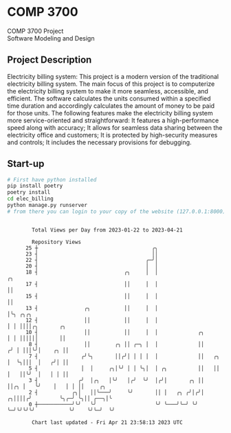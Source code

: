# COMP 3700
COMP 3700 Project  
Software Modeling and Design
## Project Description
Electricity billing system: This project is a modern version of the traditional electricity billing system. The main focus of this project is to computerize the electricity billing system to make it more seamless, accessible, and efficient. The software calculates the units consumed within a specified time duration and accordingly calculates the amount of money to be paid for those units. The following features make the electricity billing system more service-oriented and straightforward: It features a high-performance speed along with accuracy; It allows for seamless data sharing between the electricity office and customers; It is protected by high-security measures and controls; It includes the necessary provisions for debugging.

## Start-up
```bash
# First have python installed
pip install poetry
poetry install
cd elec_billing
python manage.py runserver
# from there you can login to your copy of the website (127.0.0.1:8000), default creds are admin/admin
```

```

        Total Views per Day from 2023-01-22 to 2023-04-21

        Repository Views
      25 ┼                                     ╭╮
      23 ┤                                     ││
      22 ┤                                   ╭─╯│
      20 ┤                                   │  │
      18 ┤                            ╭╮     │  │                        ╭╮
      17 ┤                            ││     │  │                        ││
      15 ┤                            ││     │  │                        ││
      13 ┤               ╭╮           ││     │  │                        │╰╮ ╭╮╭╮
      12 ┤               ││           ││     │  │                        │ │ ││││╭╮       ╭╮
      10 ┤               ││           ││     │  │             ╭╮         │ │ ││││││       ││
       8 ┤               ││        ╭╮ ││ ╭─╮ │  │             ││        ╭╯ │ │││╰╯│    ╭╮ ││
       7 ┤              ╭╯╰╮       ││╭╯│ │ │ │  │             ││   ╭╮   │  ╰╮│││  │   ╭╯│ ││
       5 ┤              │  │     ╭╮│╰╯ │ │ ╰╮│  │ ╭╮          ││   ││   │   ││╰╯  │   │ │ ││
       3 ┤             ╭╯  │╭╮   │╰╯   │╭╯  ╰╯  │╭╯│       ╭╮ ││   ││╭╮ │   ╰╯    │   │ │ ││     ╭╮
       2 ┤           ╭╮│   ││╰───╯     ╰╯       ││ │   ╭╮ ╭╯│╭╯│ ╭╮││││╭╯         ╰╮╭─╯ ╰╮││ ╭──╮│╰
       0 ┼───────────╯╰╯   ╰╯                   ╰╯ ╰───╯╰─╯ ╰╯ ╰─╯╰╯╰╯╰╯           ╰╯    ╰╯╰─╯  ╰╯

        Chart last updated - Fri Apr 21 23:58:13 2023 UTC
        
```
